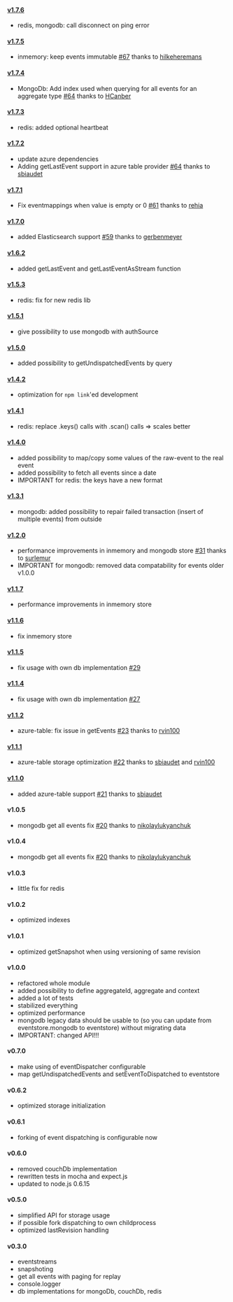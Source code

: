 #### [v1.7.6](https://github.com/adrai/node-eventstore/compare/v1.7.5...v1.7.6)
- redis, mongodb: call disconnect on ping error

#### [v1.7.5](https://github.com/adrai/node-eventstore/compare/v1.7.4...v1.7.5)
- inmemory: keep events immutable [#67](https://github.com/adrai/node-eventstore/pull/67) thanks to [hilkeheremans](https://github.com/hilkeheremans)

#### [v1.7.4](https://github.com/adrai/node-eventstore/compare/v1.7.3...v1.7.4)
- MongoDb: Add index used when querying for all events for an aggregate type [#64](https://github.com/adrai/node-eventstore/pull/65) thanks to [HCanber](https://github.com/HCanber)

#### [v1.7.3](https://github.com/adrai/node-eventstore/compare/v1.7.2...v1.7.3)
- redis: added optional heartbeat

#### [v1.7.2](https://github.com/adrai/node-eventstore/compare/v1.7.1...v1.7.2)
- update azure dependencies
- Adding getLastEvent support in azure table provider [#64](https://github.com/adrai/node-eventstore/pull/64) thanks to [sbiaudet](https://github.com/sbiaudet)

#### [v1.7.1](https://github.com/adrai/node-eventstore/compare/v1.7.0...v1.7.1)
- Fix eventmappings when value is empty or 0 [#61](https://github.com/adrai/node-eventstore/pull/61) thanks to [rehia](https://github.com/rehia)

#### [v1.7.0](https://github.com/adrai/node-eventstore/compare/v1.6.2...v1.7.0)
- added Elasticsearch support [#59](https://github.com/adrai/node-eventstore/pull/59) thanks to [gerbenmeyer](https://github.com/gerbenmeyer)

#### [v1.6.2](https://github.com/adrai/node-eventstore/compare/v1.5.3...v1.6.2)
- added getLastEvent and getLastEventAsStream function

#### [v1.5.3](https://github.com/adrai/node-eventstore/compare/v1.5.2...v1.5.3)
- redis: fix for new redis lib

#### [v1.5.1](https://github.com/adrai/node-eventstore/compare/v1.5.0...v1.5.1)
- give possibility to use mongodb with authSource

#### [v1.5.0](https://github.com/adrai/node-eventstore/compare/v1.4.2...v1.5.0)
- added possibility to getUndispatchedEvents by query

#### [v1.4.2](https://github.com/adrai/node-eventstore/compare/v1.4.1...v1.4.2)
- optimization for `npm link`'ed development

#### [v1.4.1](https://github.com/adrai/node-eventstore/compare/v1.4.0...v1.4.1)
- redis: replace .keys() calls with .scan() calls => scales better

#### [v1.4.0](https://github.com/adrai/node-eventstore/compare/v1.3.1...v1.4.0)
- added possibility to map/copy some values of the raw-event to the real event
- added possibility to fetch all events since a date
- IMPORTANT for redis: the keys have a new format

#### [v1.3.1](https://github.com/adrai/node-eventstore/compare/v1.2.0...v1.3.1)
- mongodb: added possibility to repair failed transaction (insert of multiple events) from outside

#### [v1.2.0](https://github.com/adrai/node-eventstore/compare/v1.1.7...v1.2.0)
- performance improvements in inmemory and mongodb store [#31](https://github.com/adrai/node-eventstore/pull/31) thanks to [surlemur](https://github.com/surlemur)
- IMPORTANT for mongodb: removed data compatability for events older v1.0.0

#### [v1.1.7](https://github.com/adrai/node-eventstore/compare/v1.1.6...v1.1.7)
- performance improvements in inmemory store

#### [v1.1.6](https://github.com/adrai/node-eventstore/compare/v1.1.5...v1.1.6)
- fix inmemory store

#### [v1.1.5](https://github.com/adrai/node-eventstore/compare/v1.1.4...v1.1.5)
- fix usage with own db implementation [#29](https://github.com/adrai/node-eventstore/pull/29)

#### [v1.1.4](https://github.com/adrai/node-eventstore/compare/v1.1.2...v1.1.4)
- fix usage with own db implementation [#27](https://github.com/adrai/node-eventstore/issues/27)

#### [v1.1.2](https://github.com/adrai/node-eventstore/compare/v1.1.1...v1.1.2)
- azure-table: fix issue in getEvents [#23](https://github.com/adrai/node-eventstore/pull/23) thanks to [rvin100](https://github.com/rvin100)

#### [v1.1.1](https://github.com/adrai/node-eventstore/compare/v1.1.0...v1.1.1)
- azure-table storage optimization [#22](https://github.com/adrai/node-eventstore/pull/22) thanks to [sbiaudet](https://github.com/sbiaudet) and [rvin100](https://github.com/rvin100)

#### [v1.1.0](https://github.com/adrai/node-eventstore/compare/v1.0.5...v1.1.0)
- added azure-table support [#21](https://github.com/adrai/node-eventstore/pull/21) thanks to [sbiaudet](https://github.com/sbiaudet)

#### v1.0.5
- mongodb get all events fix [#20](https://github.com/adrai/node-eventstore/pull/20) thanks to [nikolaylukyanchuk](https://github.com/nikolaylukyanchuk)

#### v1.0.4
- mongodb get all events fix [#20](https://github.com/adrai/node-eventstore/pull/20) thanks to [nikolaylukyanchuk](https://github.com/nikolaylukyanchuk)

#### v1.0.3
- little fix for redis

#### v1.0.2
- optimized indexes

#### v1.0.1
- optimized getSnapshot when using versioning of same revision

#### v1.0.0
- refactored whole module
- added possibility to define aggregateId, aggregate and context
- added a lot of tests
- stabilized everything
- optimized performance
- mongodb legacy data should be usable to (so you can update from eventstore.mongodb to eventstore) without migrating data
- IMPORTANT: changed API!!!

#### v0.7.0
- make using of eventDispatcher configurable
- map getUndispatchedEvents and setEventToDispatched to eventstore

#### v0.6.2
- optimized storage initialization

#### v0.6.1
- forking of event dispatching is configurable now

#### v0.6.0
- removed couchDb implementation
- rewritten tests in mocha and expect.js
- updated to node.js 0.6.15

#### v0.5.0
- simplified API for storage usage
- if possible fork dispatching to own childprocess
- optimized lastRevision handling

#### v0.3.0
- eventstreams
- snapshoting
- get all events with paging for replay
- console.logger
- db implementations for mongoDb, couchDb, redis
